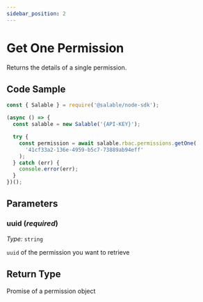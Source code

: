 ```yaml
---
sidebar_position: 2
---
```


# Get One Permission

Returns the details of a single permission.

## Code Sample

```typescript
const { Salable } = require('@salable/node-sdk');

(async () => {
  const salable = new Salable('{API-KEY}');

  try {
    const permission = await salable.rbac.permissions.getOne(
      '41cf33a2-136e-4959-b5c7-73889ab94eff'
    );
  } catch (err) {
    console.error(err);
  }
})();
```

## Parameters

### uuid (_required_)

_Type:_ `string`

`uuid` of the permission you want to retrieve

## Return Type

Promise of a permission object
